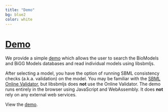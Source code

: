 ```yaml
---
title: "Demo"
bg: blue2
color: white
---
```


# [Demo](https://libsbmljsdemo.github.io/)

We provide a simple [demo](https://libsbmljsdemo.github.io/) which allows the user to search the BioModels and BiGG Models databases and read individual models using libsbmljs.

After selecting a model, you have the option of running SBML consistency checks (a.k.a. validation) on the model. You may be familiar with the [SBML Online Validator](http://sbml.org/Facilities/Validator), but libsbmljs does **not** use the Online Validator. The demo runs entirely in the browser using JavaScript and WebAssembly. It does **not** rely on any external web services.

View the [demo](https://libsbmljsdemo.github.io/).
